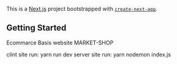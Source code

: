 This is a [Next.js](https://nextjs.org/) project bootstrapped with [`create-next-app`](https://github.com/vercel/next.js/tree/canary/packages/create-next-app).

## Getting Started

Ecommarce Basis website MARKET-SHOP

clint site run: yarn run dev
server site run: yarn nodemon index.js
